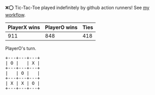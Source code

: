 :x::o: Tic-Tac-Toe played indefinitely by github action runners! See [my workflow](.github/workflows/play.yaml).

|PlayerX wins|PlayerO wins|Ties|
|-|-|-|
|911|848|418|

PlayerO's turn.

<pre>
+---+---+---+
| O |   | X |
+---+---+---+
|   | O |   |
+---+---+---+
| X | X | O |
+---+---+---+
</pre>